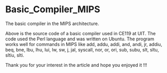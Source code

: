 # Basic_Compiler_MIPS
The basic compiler in the MIPS architecture.


Above is the source code of a basic compiler used in CE119 at UIT. The code used the Perl language and was written on Ubuntu.
The program works well for commands in MIPS like add, addu, addi, and, andi, jr, addiu, beq, bne, lbu, lhu, lui, lw, sw, j, jal, syscall, nor, or, ori, sub, subu, slt, sltu, sltiu, slti.

Thank you for your interest in the article and hope you enjoyed it !!!

